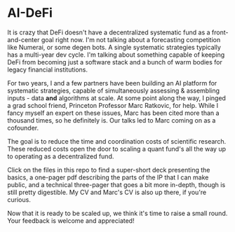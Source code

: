 # AI-DeFi

It is crazy that DeFi doesn't have a decentralized systematic fund as a front-and-center goal right now.  I'm not talking about a forecasting competition like Numerai, or some degen bots.  A single systematic strategies typically has a multi-year dev cycle.  I'm talking about something capable of keeping DeFi from becoming just a software stack and a bunch of warm bodies for legacy financial institutions.

For two years, I and a few partners have been building an AI platform for systematic strategies, capable of simultaneously assessing & assembling inputs - data **and** algorithms at scale.  At some point along the way, I pinged a grad school friend, Princeton Professor Marc Ratkovic, for help.  While I fancy myself an expert on these issues, Marc has been cited more than a thousand times, so he definitely is.  Our talks led to Marc coming on as a cofounder.

The goal is to reduce the time and coordination costs of scientific research.  These reduced costs open the door to scaling a quant fund's all the way up to operating as a decentralized fund.  

Click on the files in this repo to find a super-short deck presenting the basics, a one-pager pdf describing the parts of the IP that I can make public, and a technical three-pager that goes a bit more in-depth, though is still pretty digestible.  My CV and Marc's CV is also up there, if you're curious.  

Now that it is ready to be scaled up, we think it's time to raise a small round.  Your feedback is welcome and appreciated! 
